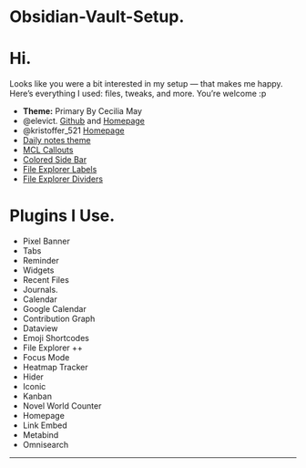 # Obsidian-Vault-Setup.

# Hi.
Looks like you were a bit interested in my setup — that makes me happy.
Here’s everything I used: files, tweaks, and more.
You’re welcome :p

-  **Theme:** Primary By Cecilia May
- @elevict. [Github](https://github.com/Elevict/Elevict-Snippets/tree/main) and [Homepage](https://discord.com/channels/686053708261228577/1320553700212605030)
- @kristoffer_521 [Homepage](https://discord.com/channels/686053708261228577/1386535497215774760)
- [Daily notes theme](https://github.com/CyanVoxel/Obsidian-Daily-Themes) 
- [MCL Callouts](https://github.com/efemkay/obsidian-modular-css-layout/tree/main)
- [Colored Side Bar](https://github.com/CyanVoxel/Obsidian-Colored-Sidebar)
- [File Explorer Labels](https://github.com/t-if/gastrodon/blob/main/snippets/favorites/File%20Explorer%20Labels.css) 
- [File Explorer Dividers](https://github.com/ElsaTam/Obsidian-Stuff/blob/main/snippets/file-explorer-separators/file-explorer-separators.css)

# Plugins I Use.

- Pixel Banner
- Tabs
- Reminder
- Widgets
- Recent Files
- Journals.
- Calendar
- Google Calendar
- Contribution Graph
- Dataview
- Emoji Shortcodes
- File Explorer ++
- Focus Mode
- Heatmap Tracker
- Hider
- Iconic
- Kanban
- Novel World Counter
- Homepage
- Link Embed
- Metabind
- Omnisearch


---

